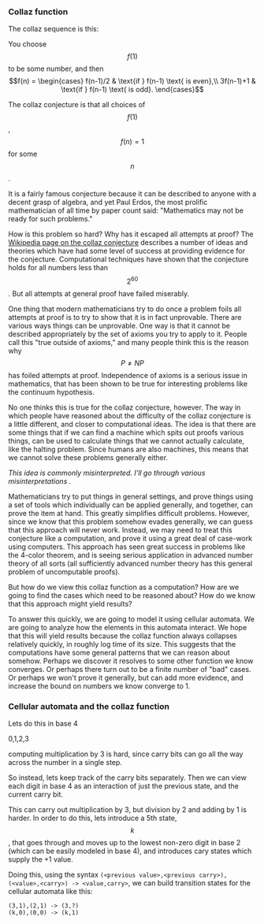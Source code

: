 ### Collaz function

The collaz sequence is this:

You choose $$f(1)$$ to be some number, and then
$$f(n) =
    \begin{cases}
		f(n-1)/2 & \text{if } f(n-1) \text{ is even},\\
		3f(n-1)+1 & \text{if } f(n-1) \text{ is odd}.
	\end{cases}$$

The collaz conjecture is that all choices of $$f(1)$$, $$f(n) = 1$$ for some $$n$$.

It is a fairly famous conjecture because it can be described to anyone with a decent grasp of algebra, and yet Paul Erdos, the most prolific mathematician of all time by paper count said: "Mathematics may not be ready for such problems."

How is this problem so hard? Why has it escaped all attempts at proof? The [Wikipedia page on the collaz conjecture](https://en.wikipedia.org/wiki/Collatz_conjecture) describes a number of ideas and theories which have had some level of success at providing evidence for the conjecture. Computational techniques have shown that the conjecture holds for all numbers less than $$2^{60}$$. But all attempts at general proof have failed miserably.

One thing that modern mathematicians try to do once a problem foils all attempts at proof is to try to show that it is in fact unprovable. There are various ways things can be unprovable. One way is that it cannot be described appropriately by the set of axioms you try to apply to it. People call this "true outside of axioms," and many people think this is the reason why $$P \ne NP$$ has foiled attempts at proof. Independence of axioms is a serious issue in mathematics, that has been shown to be true for interesting problems like the continuum hypothesis.

No one thinks this is true for the collaz conjecture, however. The way in which people have reasoned about the difficulty of the collaz conjecture is a little different, and closer to computational ideas. The idea is that there are some things that if we can find a machine which spits out proofs various things, can be used to calculate things that we cannot actually calculate, like the halting problem. Since humans are also machines, this means that we cannot solve these problems generally either.



*This idea is commonly misinterpreted. I'll go through various misinterpretations .*

Mathematicians try to put things in general settings, and prove things using a set of tools which individually can be applied generally, and together, can prove the item at hand. This greatly simplifies difficult problems. However, since we know that this problem somehow evades generally, we can guess that this approach will never work. Instead, we may need to treat this conjecture like a computation, and prove it using a great deal of case-work using computers. This approach has seen great success in problems like the 4-color theorem, and is seeing serious application in advanced number theory of all sorts (all sufficiently advanced number theory has this general problem of uncomputable proofs).


But how do we view this collaz function as a computation? How are we going to find the cases which need to be reasoned about? How do we know that this approach might yield results?

To answer this quickly, we are going to model it using cellular automata. We are going to analyze how the elements in this automata interact. We hope that this will yield results because the collaz function always collapses relatively quickly, in roughly log time of its size. This suggests that the computations have some general patterns that we can reason about somehow. Perhaps we discover it resolves to some other function we know converges. Or perhaps there turn out to be a finite number of "bad" cases. Or perhaps we won't prove it generally, but can add more evidence, and increase the bound on numbers we know converge to 1.

### Cellular automata and the collaz function

Lets do this in base 4

0,1,2,3

computing multiplication by 3 is hard, since carry bits can go all the way across the number in a single step.

So instead, lets keep track of the carry bits separately. Then we can view each digit in base 4 as an interaction of just the previous state, and the current carry bit.

This can carry out multiplication by 3, but division by 2 and adding by 1 is harder. In order to do this, lets introduce a 5th state, $$k$$, that goes through and moves up to the lowest non-zero digit in base 2 (which can be easily modeled in base 4), and introduces cary states which supply the +1 value.

Doing this, using the syntax `(<previous value>,<previous carry>),(<value>,<carry>) -> <value,carry>`, we can build transition states for the cellular automata like this:

    (3,1),(2,1) -> (3,?)
    (k,0),(0,0) -> (k,1)
